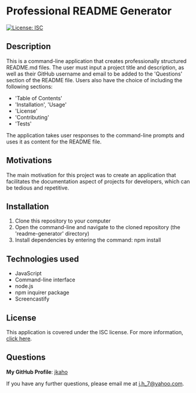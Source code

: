 # Professional README Generator 
[![License: ISC](https://img.shields.io/badge/License-ISC-blue.svg)](https://opensource.org/licenses/ISC)

## Description
This is a command-line application that creates professionally structured README.md files. The user must input a project title and description, as well as their GitHub username and email to be added to the 'Questions' section of the README file. Users also have the choice of including the following sections:
- 'Table of Contents'
- 'Installation', 'Usage'
- 'License'
- 'Contributing'
- 'Tests'

The application takes user responses to the command-line prompts and uses it as content for the README file. 

## Motivations 
The main motivation for this project was to create an application that facilitates the documentation aspect of projects for developers, which can be tedious and repetitive. 

## Installation
1. Clone this repository to your computer
2. Open the command-line and navigate to the cloned repository (the 'readme-generator' directory)
3. Install dependencies by entering the command: npm install 

## Technologies used 
- JavaScript
- Command-line interface
- node.js
- npm inquirer package 
- Screencastify

## License
This application is covered under the ISC license.
For more information, [click here](https://opensource.org/licenses/ISC).

## Questions
**My GitHub Profile**: [jkaho](https://github.com/jkaho)

If you have any further questions, please email me at [j.h_7@yahoo.com](mailto:j.h_7@yahoo.com).
